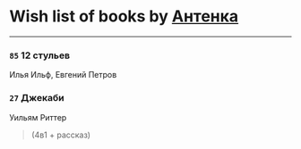 # Wish list of books by [Антенка](https://plus.google.com/u/0/118158645037334943900/)
---

### `85` 12 стульев
Илья Ильф, Евгений Петров

### `27` Джекаби
Уильям Риттер
> (4в1 + рассказ)

